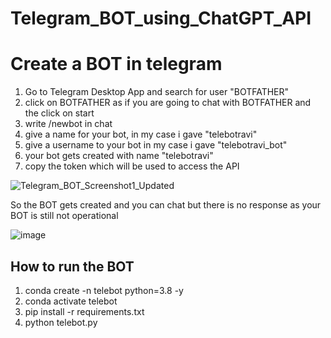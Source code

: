 ﻿# Telegram_BOT_using_ChatGPT_API

 # Create a BOT in telegram

 1. Go to Telegram Desktop App and search for user "BOTFATHER"
 2. click on BOTFATHER as if you are going to chat with BOTFATHER and the click on start
 3. write /newbot in chat
 4. give a name for your bot, in my case i gave "telebotravi"
 5. give a username to your bot in my case i gave "telebotravi_bot"
 6. your bot gets created with name "telebotravi"
 7. copy the token which will be used to access the API
    
 ![Telegram_BOT_Screenshot1_Updated](https://github.com/ravi0dubey/Telegram_BOT_using_ChatGPT_API/assets/38419795/97b38add-bef9-436f-987c-577e1f6a87ab)

So the BOT gets created and you can chat but there is no response as your BOT is still not operational

![image](https://github.com/ravi0dubey/Telegram_BOT_using_ChatGPT_API/assets/38419795/363734ce-7e7e-4ac1-a600-ad6348ff4493)

 ## How to run the BOT
 
1. conda create -n telebot python=3.8 -y </br>
2. conda activate telebot </br>
3. pip install -r requirements.txt </br>
4. python telebot.py 





